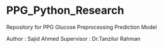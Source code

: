 # PPG_Python_Research

Repository for PPG Glucose Preprocessing Prediction Model

Author : Sajid Ahmed
Supervisor : Dr.Tanzilur Rahman

